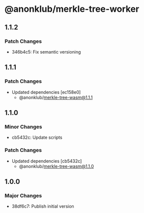 # @anonklub/merkle-tree-worker

## 1.1.2

### Patch Changes

- 346b4c5: Fix semantic versioning

## 1.1.1

### Patch Changes

- Updated dependencies [ec158e0]
  - @anonklub/merkle-tree-wasm@1.1.1

## 1.1.0

### Minor Changes

- cb5432c: Update scripts

### Patch Changes

- Updated dependencies [cb5432c]
  - @anonklub/merkle-tree-wasm@1.1.0

## 1.0.0

### Major Changes

- 38df6c7: Publish initial version
